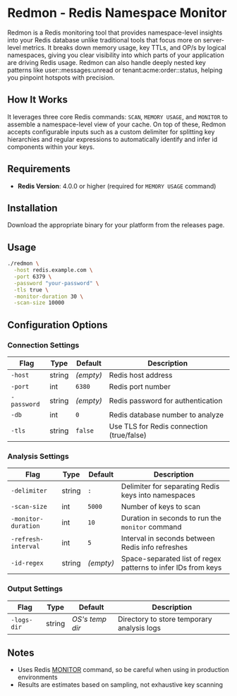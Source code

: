 # Redmon - Redis Namespace Monitor

Redmon is a Redis monitoring tool that provides namespace-level insights into your Redis database unlike
traditional tools that focus more on server-level metrics. It breaks down memory usage, key TTLs, and OP/s by logical
namespaces, giving you clear visibility into which parts of your application are driving Redis usage. Redmon can also
handle deeply nested key patterns like user:<user-id>:messages:unread or tenant:acme:order:<order-id>:status, helping
you pinpoint hotspots with precision.

## How It Works

It leverages three core Redis commands: `SCAN`, `MEMORY USAGE`, and `MONITOR` to assemble a namespace-level
view of your cache. On top of these, Redmon accepts configurable inputs such as a custom delimiter for splitting key
hierarchies and regular expressions to automatically identify and infer id components within your keys.

## Requirements

- **Redis Version**: 4.0.0 or higher (required for `MEMORY USAGE` command)

## Installation

Download the appropriate binary for your platform from the releases page.

## Usage

```bash
./redmon \
  -host redis.example.com \
  -port 6379 \
  -password "your-password" \
  -tls true \
  -monitor-duration 30 \
  -scan-size 10000
```

## Configuration Options

### Connection Settings

| Flag        | Type   | Default   | Description                               |
|-------------|--------|-----------|-------------------------------------------|
| `-host`     | string | _(empty)_ | Redis host address                        |
| `-port`     | int    | `6380`    | Redis port number                         |
| `-password` | string | _(empty)_ | Redis password for authentication         |
| `-db`       | int    | `0`       | Redis database number to analyze          |
| `-tls`      | string | `false`   | Use TLS for Redis connection (true/false) |

### Analysis Settings

| Flag                | Type   | Default   | Description                                                   |
|---------------------|--------|-----------|---------------------------------------------------------------|
| `-delimiter`        | string | `:`       | Delimiter for separating Redis keys into namespaces           |
| `-scan-size`        | int    | `5000`    | Number of keys to scan                                        |
| `-monitor-duration` | int    | `10`      | Duration in seconds to run the `monitor` command              |
| `-refresh-interval` | int    | `5`       | Interval in seconds between Redis info refreshes              |
| `-id-regex`         | string | _(empty)_ | Space-separated list of regex patterns to infer IDs from keys |

### Output Settings

| Flag        | Type   | Default         | Description                                |
|-------------|--------|-----------------|--------------------------------------------|
| `-logs-dir` | string | _OS's temp dir_ | Directory to store temporary analysis logs |

## Notes

- Uses Redis [MONITOR](https://redis.io/docs/latest/commands/monitor/) command, so be careful when using in production
  environments
- Results are estimates based on sampling, not exhaustive key scanning